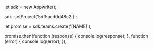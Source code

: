 let sdk = new Appwrite();

sdk
    .setProject('5df5acd0d48c2')
;

let promise = sdk.teams.create('[NAME]');

promise.then(function (response) {
    console.log(response);
}, function (error) {
    console.log(error);
});